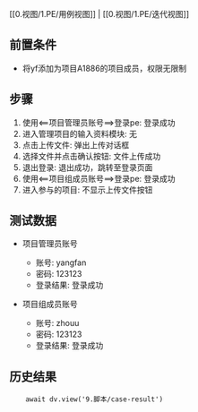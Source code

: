 [[0.视图/1.PE/用例视图]] | [[0.视图/1.PE/迭代视图]]

## 前置条件

- 将yf添加为项目A1886的项目成员，权限无限制

## 步骤

1. 使用<==项目管理员账号==>登录pe: 登录成功
2. 进入管理项目的输入资料模块: 无
3. 点击上传文件: 弹出上传对话框
4. 选择文件并点击确认按钮: 文件上传成功
5. 退出登录: 退出成功，跳转至登录页面
6. 使用<==项目组成员账号==>登录pe: 登录成功
7. 进入参与的项目: 不显示上传文件按钮

## 测试数据

- 项目管理员账号
	- 账号: yangfan
	- 密码: 123123
	- 登录结果: 登录成功

- 项目组成员账号
	- 账号: zhouu
	- 密码: 123123
	- 登录结果: 登录成功

## 历史结果

```dataviewjs
    await dv.view('9.脚本/case-result')
```
